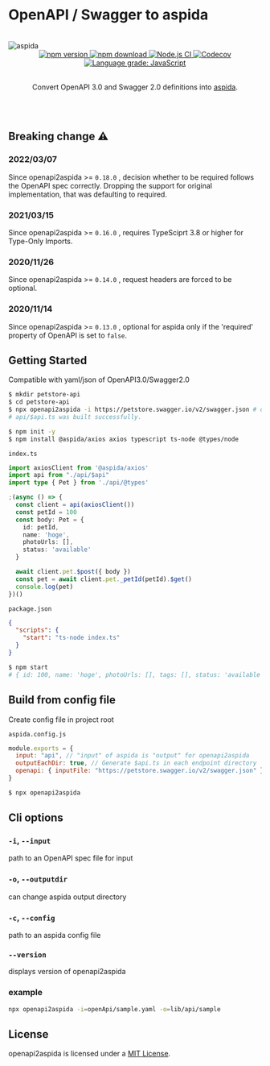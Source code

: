 # OpenAPI / Swagger to aspida
<br />
<img src="https://aspida.github.io/aspida/logos/png/logo.png" alt="aspida" title="aspida" />
<div align="center">
  <a href="https://www.npmjs.com/package/openapi2aspida">
    <img src="https://img.shields.io/npm/v/openapi2aspida" alt="npm version" />
  </a>
  <a href="https://www.npmjs.com/package/openapi2aspida">
    <img src="https://img.shields.io/npm/dm/openapi2aspida" alt="npm download" />
  </a>
  <a href="https://github.com/aspida/openapi2aspida/actions?query=workflow%3A%22Node.js+CI%22">
    <img src="https://github.com/aspida/openapi2aspida/workflows/Node.js%20CI/badge.svg" alt="Node.js CI" />
  </a>
  <a href="https://codecov.io/gh/aspida/aspida">
    <img src="https://img.shields.io/codecov/c/github/aspida/openapi2aspida.svg" alt="Codecov" />
  </a>
  <a href="https://lgtm.com/projects/g/aspida/openapi2aspida/context:javascript">
    <img src="https://img.shields.io/lgtm/grade/javascript/g/aspida/openapi2aspida.svg" alt="Language grade: JavaScript" />
  </a>
</div>
<br />
<p align="center">Convert OpenAPI 3.0 and Swagger 2.0 definitions into <a href="https://github.com/aspida/aspida/tree/master/packages/aspida">aspida</a>.</p>
<br />
<br />

## Breaking change :warning:

### 2022/03/07
Since openapi2aspida >= `0.18.0` , decision whether to be required follows the OpenAPI spec correctly. Dropping the support for original implementation, that was defaulting to required.

### 2021/03/15
Since openapi2aspida >= `0.16.0` , requires TypeSciprt 3.8 or higher for Type-Only Imports.

### 2020/11/26
Since openapi2aspida >= `0.14.0` , request headers are forced to be optional.

### 2020/11/14
Since openapi2aspida >= `0.13.0` , optional for aspida only if the 'required' property of OpenAPI is set to `false`.

## Getting Started

Compatible with yaml/json of OpenAPI3.0/Swagger2.0

```sh
$ mkdir petstore-api
$ cd petstore-api
$ npx openapi2aspida -i https://petstore.swagger.io/v2/swagger.json # or ../local-swagger.yaml
# api/$api.ts was built successfully.

$ npm init -y
$ npm install @aspida/axios axios typescript ts-node @types/node
```

`index.ts`
```ts
import axiosClient from '@aspida/axios'
import api from "./api/$api"
import type { Pet } from './api/@types'

;(async () => {
  const client = api(axiosClient())
  const petId = 100
  const body: Pet = {
    id: petId,
    name: 'hoge',
    photoUrls: [],
    status: 'available'
  }

  await client.pet.$post({ body })
  const pet = await client.pet._petId(petId).$get()
  console.log(pet)
})()
```

`package.json`
```json
{
  "scripts": {
    "start": "ts-node index.ts"
  }
}
```

```sh
$ npm start
# { id: 100, name: 'hoge', photoUrls: [], tags: [], status: 'available' }
```

## Build from config file

Create config file in project root

`aspida.config.js`

```js
module.exports = {
  input: "api", // "input" of aspida is "output" for openapi2aspida
  outputEachDir: true, // Generate $api.ts in each endpoint directory
  openapi: { inputFile: "https://petstore.swagger.io/v2/swagger.json" }
}
```

```sh
$ npx openapi2aspida
```
## Cli options

### `-i`, `--input`

path to an OpenAPI spec file for input

### `-o`, `--outputdir`

can change aspida output directory

### `-c`, `--config`

path to an aspida config file

### `--version`

displays version of openapi2aspida

### example

```bash
npx openapi2aspida -i=openApi/sample.yaml -o=lib/api/sample
```

## License

openapi2aspida is licensed under a [MIT License](https://github.com/aspida/openapi2aspida/blob/master/LICENSE).
